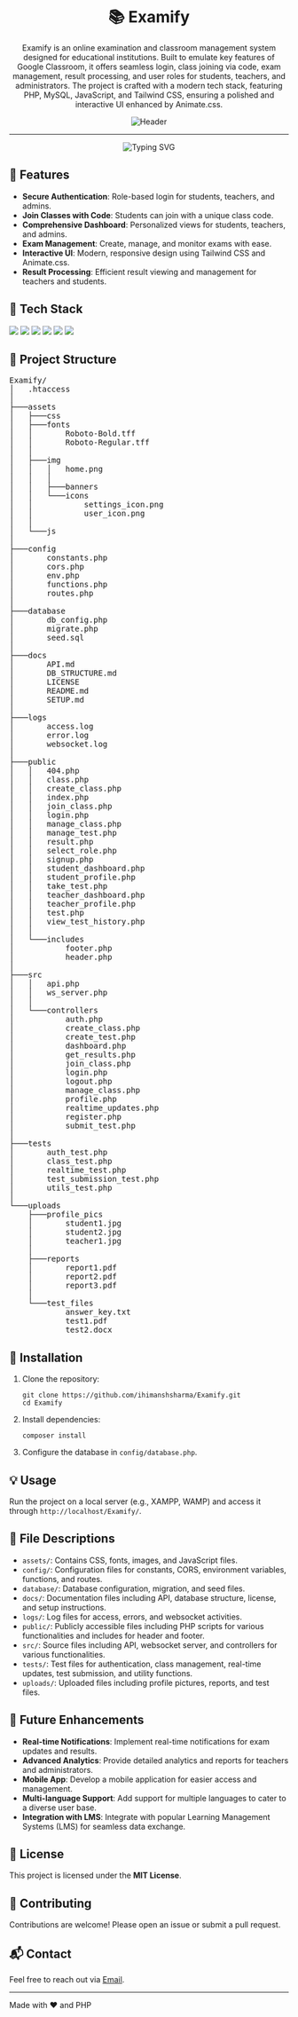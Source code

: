 <h1 align="center">📚 Examify</h1>

<p align="center">
  Examify is an online examination and classroom management system designed for educational institutions. Built to emulate key features of Google Classroom, it offers seamless login, class joining via code, exam management, result processing, and user roles for students, teachers, and administrators. The project is crafted with a modern tech stack, featuring PHP, MySQL, JavaScript, and Tailwind CSS, ensuring a polished and interactive UI enhanced by Animate.css.
</p>

<div align="center">
    <img src="https://github.com/himanshsharmaa/Examify/blob/main/assets/img/Examify.png?raw=true" alt=" Header" />
</div>

------

<p align="center">
  <img src="https://readme-typing-svg.herokuapp.com?font=Fira+Code&size=22&pause=1000&color=4CAF50&center=true&vCenter=true&width=435&lines=Manage+Exams+Efficiently;Student+and+Teacher+Focused;Secure+and+User-Friendly" alt="Typing SVG">
</p>

<h2 align="left">🌟 Features</h2>
<ul>
  <li><strong>Secure Authentication</strong>: Role-based login for students, teachers, and admins.</li>
  <li><strong>Join Classes with Code</strong>: Students can join with a unique class code.</li>
  <li><strong>Comprehensive Dashboard</strong>: Personalized views for students, teachers, and admins.</li>
  <li><strong>Exam Management</strong>: Create, manage, and monitor exams with ease.</li>
  <li><strong>Interactive UI</strong>: Modern, responsive design using Tailwind CSS and Animate.css.</li>
  <li><strong>Result Processing</strong>: Efficient result viewing and management for teachers and students.</li>
</ul>

<h2 align="left">🔧 Tech Stack</h2>
<p align="left">
  <a href="https://www.html.com/" target="_blank"><img src="https://img.shields.io/badge/HTML-E34C26?style=for-the-badge&logo=html5&logoColor=white"/></a>
  <a href="https://www.php.net/" target="_blank"><img src="https://img.shields.io/badge/PHP-777BB4?style=for-the-badge&logo=php&logoColor=white"/></a>
  <a href="https://www.mysql.com/" target="_blank"><img src="https://img.shields.io/badge/MySQL-4479A1?style=for-the-badge&logo=mysql&logoColor=white"/></a>
  <a href="https://getbootstrap.com/" target="_blank"><img src="https://img.shields.io/badge/Bootstrap-563D7C?style=for-the-badge&logo=bootstrap&logoColor=white"/></a>
  <a href="https://tailwindcss.com/" target="_blank"><img src="https://img.shields.io/badge/Tailwind_CSS-06B6D4?style=for-the-badge&logo=tailwind-css&logoColor=white"/></a>
  <a href="https://github.com/" target="_blank"><img src="https://img.shields.io/badge/GitHub-181717?style=for-the-badge&logo=github&logoColor=white"/></a>
</p>

<h2 align="left">📂 Project Structure</h2>
<pre>
Examify/
│   .htaccess
│
├───assets
│   ├───css
│   ├───fonts
│   │       Roboto-Bold.tff      
│   │       Roboto-Regular.tff   
│   │       
│   ├───img
│   │   │   home.png
│   │   │   
│   │   ├───banners
│   │   └───icons
│   │           settings_icon.png
│   │           user_icon.png
│   │
│   └───js
│
├───config
│       constants.php
│       cors.php
│       env.php
│       functions.php
│       routes.php
│
├───database
│       db_config.php
│       migrate.php
│       seed.sql
│
├───docs
│       API.md
│       DB_STRUCTURE.md
│       LICENSE
│       README.md
│       SETUP.md
│
├───logs
│       access.log
│       error.log
│       websocket.log
│
├───public
│   │   404.php
│   │   class.php
│   │   create_class.php
│   │   index.php
│   │   join_class.php
│   │   login.php
│   │   manage_class.php
│   │   manage_test.php
│   │   result.php
│   │   select_role.php
│   │   signup.php
│   │   student_dashboard.php
│   │   student_profile.php
│   │   take_test.php
│   │   teacher_dashboard.php
│   │   teacher_profile.php
│   │   test.php
│   │   view_test_history.php
│   │
│   └───includes
│           footer.php
│           header.php
│
├───src
│   │   api.php
│   │   ws_server.php
│   │
│   └───controllers
│           auth.php
│           create_class.php
│           create_test.php
│           dashboard.php
│           get_results.php
│           join_class.php
│           login.php
│           logout.php
│           manage_class.php
│           profile.php
│           realtime_updates.php
│           register.php
│           submit_test.php
│
├───tests
│       auth_test.php
│       class_test.php
│       realtime_test.php
│       test_submission_test.php
│       utils_test.php
│
└───uploads
    ├───profile_pics
    │       student1.jpg
    │       student2.jpg
    │       teacher1.jpg
    │
    ├───reports
    │       report1.pdf
    │       report2.pdf
    │       report3.pdf
    │
    └───test_files
            answer_key.txt
            test1.pdf
            test2.docx
</pre>

<h2 align="left">🚀 Installation</h2>
<ol>
  <li>Clone the repository:
    <pre><code>git clone https://github.com/ihimanshsharma/Examify.git
cd Examify</code></pre>
  </li>
  <li>Install dependencies:
    <pre><code>composer install</code></pre>
  </li>
  <li>Configure the database in <code>config/database.php</code>.</li>
</ol>

<h2 align="left">💡 Usage</h2>
<p>
  Run the project on a local server (e.g., XAMPP, WAMP) and access it through <code>http://localhost/Examify/</code>.
</p>

<h2 align="left">📁 File Descriptions</h2>
<ul>
  <li><code>assets/</code>: Contains CSS, fonts, images, and JavaScript files.</li>
  <li><code>config/</code>: Configuration files for constants, CORS, environment variables, functions, and routes.</li>
  <li><code>database/</code>: Database configuration, migration, and seed files.</li>
  <li><code>docs/</code>: Documentation files including API, database structure, license, and setup instructions.</li>
  <li><code>logs/</code>: Log files for access, errors, and websocket activities.</li>
  <li><code>public/</code>: Publicly accessible files including PHP scripts for various functionalities and includes for header and footer.</li>
  <li><code>src/</code>: Source files including API, websocket server, and controllers for various functionalities.</li>
  <li><code>tests/</code>: Test files for authentication, class management, real-time updates, test submission, and utility functions.</li>
  <li><code>uploads/</code>: Uploaded files including profile pictures, reports, and test files.</li>
</ul>

<h2 align="left">🔮 Future Enhancements</h2>
<ul>
  <li><strong>Real-time Notifications</strong>: Implement real-time notifications for exam updates and results.</li>
  <li><strong>Advanced Analytics</strong>: Provide detailed analytics and reports for teachers and administrators.</li>
  <li><strong>Mobile App</strong>: Develop a mobile application for easier access and management.</li>
  <li><strong>Multi-language Support</strong>: Add support for multiple languages to cater to a diverse user base.</li>
  <li><strong>Integration with LMS</strong>: Integrate with popular Learning Management Systems (LMS) for seamless data exchange.</li>
</ul>

<h2 align="left">📝 License</h2>
<p align="left">This project is licensed under the <strong>MIT License</strong>.</p>

<h2 align="left">🤝 Contributing</h2>
<p>
  Contributions are welcome! Please open an issue or submit a pull request.
</p>

<h2 align="left">📬 Contact</h2>
<p align="left">Feel free to reach out via <a href="mailto:talk.himanshsharma@gmail.com">Email</a>.</p>

------

Made with ❤️ and PHP
